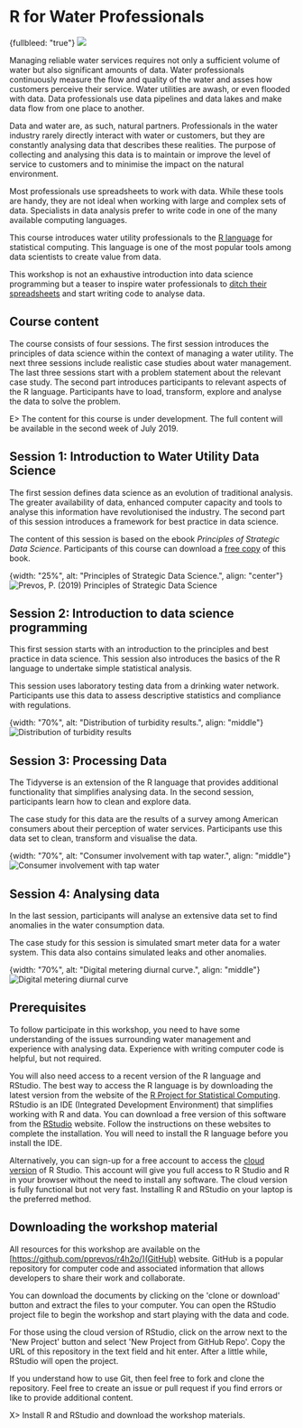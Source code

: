 # R for Water Professionals

{fullbleed: "true"}
![](resources/r4h20-logo.png)

Managing reliable water services requires not only a sufficient volume of water but also significant amounts of data. Water professionals continuously measure the flow and quality of the water and asses how customers perceive their service. Water utilities are awash, or even flooded with data. Data professionals use data pipelines and data lakes and make data flow from one place to another.

Data and water are, as such, natural partners. Professionals in the water industry rarely directly interact with water or customers, but they are constantly analysing data that describes these realities. The purpose of collecting and analysing this data is to maintain or improve the level of service to customers and to minimise the impact on the natural environment.

Most professionals use spreadsheets to work with data. While these tools are handy, they are not ideal when working with large and complex sets of data. Specialists in data analysis prefer to write code in one of the many available computing languages. 

This course introduces water utility professionals to the [R language](https://en.wikipedia.org/wiki/R_(programming_language)) for statistical computing. This language is one of the most popular tools among data scientists to create value from data. 

This workshop is not an exhaustive introduction into data science programming but a teaser to inspire water professionals to [ditch their spreadsheets](https://lucidmanager.org/spreadsheets-for-data-science/) and start writing code to analyse data.

## Course content
The course consists of four sessions. The first session introduces the principles of data science within the context of managing a water utility. The next three sessions include realistic case studies about water management. The last three sessions start with a problem statement about the relevant case study. The second part introduces participants to relevant aspects of the R language. Participants have to load, transform, explore and analyse the data to solve the problem.

E> The content for this course is under development. The full content will be available in the second week of July 2019.

## Session 1: Introduction to Water Utility Data Science
The first session defines data science as an evolution of traditional analysis. The greater availability of data, enhanced computer capacity and tools to analyse this information have revolutionised the industry. The second part of this session introduces a framework for best practice in data science.

The content of this session is based on the ebook *Principles of Strategic Data Science*. Participants of this course can download a [free copy](http://leanpub.com/strategic_data_science/c/r4h2o) of this book.

{width: "25%", alt: "Principles of Strategic Data Science.", align: "center"}
![Prevos, P. (2019) Principles of Strategic Data Science](resources/StrategicDataScience.jpg)

## Session 2: Introduction to data science programming
This first session starts with an introduction to the principles and best practice in data science. This session also introduces the basics of the R language to undertake simple statistical analysis.

This session uses laboratory testing data from a drinking water network. Participants use this data to assess descriptive statistics and compliance with regulations.

{width: "70%", alt: "Distribution of turbidity results.", align: "middle"}
![Distribution of turbidity results](resources/turbidity-distribution.png)

## Session 3: Processing Data
The Tidyverse is an extension of the R language that provides additional functionality that simplifies analysing data. In the second session, participants learn how to clean and explore data.

The case study for this data are the results of a survey among American consumers about their perception of water services. Participants use this data set to clean, transform and visualise the data.

{width: "70%", alt: "Consumer involvement with tap water.", align: "middle"}
![Consumer involvement with tap water](resources/consumer-involvement.png)

## Session 4: Analysing data
In the last session, participants will analyse an extensive data set to find anomalies in the water consumption data.

The case study for this session is simulated smart meter data for a water system. This data also contains simulated leaks and other anomalies.

{width: "70%", alt: "Digital metering diurnal curve.", align: "middle"}
![Digital metering diurnal curve](resources/digital_metering.png)

## Prerequisites
To follow participate in this workshop, you need to have some understanding of the issues surrounding water management and experience with analysing data. Experience with writing computer code is helpful, but not required. 

You will also need access to a recent version of the R language and RStudio. The best way to access the R language is by downloading the latest version from the website of the [R Project for Statistical Computing](https://www.r-project.org/). RStudio is an IDE (Integrated Development Environment) that simplifies working with R and data. You can download a free version of this software from the [RStudio](https://www.rstudio.com/) website. Follow the instructions on these websites to complete the installation. You will need to install the R language before you install the IDE.

Alternatively, you can sign-up for a free account to access the [cloud version](https://rstudio.cloud/) of R Studio. This account will give you full access to R Studio and R in your browser without the need to install any software. The cloud version is fully functional but not very fast. Installing R and RStudio on your laptop is the preferred method.

## Downloading the workshop material
All resources for this workshop are available on the [https://github.com/pprevos/r4h2o/](GitHub) website. GitHub is a popular repository for computer code and associated information that allows developers to share their work and collaborate.

You can download the documents by clicking on the 'clone or download' button and extract the files to your computer. You can open the RStudio project file to begin the workshop and start playing with the data and code.

For those using the cloud version of RStudio, click on the arrow next to the 'New Project' button and select 'New Project from GitHub Repo'. Copy the URL of this repository in the text field and hit enter. After a little while, RStudio will open the project.

If you understand how to use Git, then feel free to fork and clone the repository. Feel free to create an issue or pull request if you find errors or like to provide additional content.

X> Install R and RStudio and download the workshop materials.
